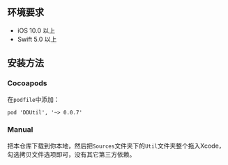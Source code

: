 ## 环境要求

- iOS 10.0 以上
- Swift 5.0 以上

## 安装方法

### Cocoapods

在`podfile`中添加：

```
pod 'DDUtil', '~> 0.0.7'
```

### Manual

把本仓库下载到你本地，然后把`Sources`文件夹下的`Util`文件夹整个拖入Xcode，勾选拷贝文件选项即可，没有其它第三方依赖。
